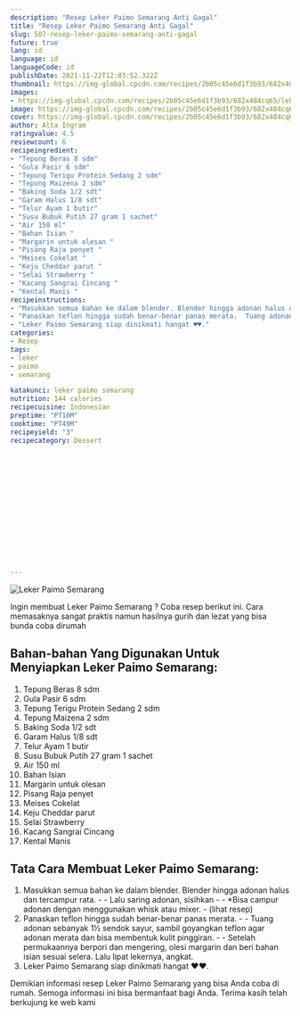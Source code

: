 ```yaml
---
description: "Resep Leker Paimo Semarang Anti Gagal"
title: "Resep Leker Paimo Semarang Anti Gagal"
slug: 507-resep-leker-paimo-semarang-anti-gagal
future: true
lang: id
language: id
languageCode: id
publishDate: 2021-11-22T12:03:52.322Z 
thumbnail: https://img-global.cpcdn.com/recipes/2b05c45e6d1f3b93/682x484cq65/leker-paimo-semarang-foto-resep-utama.webp
images:
- https://img-global.cpcdn.com/recipes/2b05c45e6d1f3b93/682x484cq65/leker-paimo-semarang-foto-resep-utama.webp
image: https://img-global.cpcdn.com/recipes/2b05c45e6d1f3b93/682x484cq65/leker-paimo-semarang-foto-resep-utama.webp
cover: https://img-global.cpcdn.com/recipes/2b05c45e6d1f3b93/682x484cq65/leker-paimo-semarang-foto-resep-utama.webp
author: Alta Ingram
ratingvalue: 4.5
reviewcount: 6
recipeingredient:
- "Tepung Beras 8 sdm"
- "Gula Pasir 6 sdm"
- "Tepung Terigu Protein Sedang 2 sdm"
- "Tepung Maizena 2 sdm"
- "Baking Soda 1/2 sdt"
- "Garam Halus 1/8 sdt"
- "Telur Ayam 1 butir"
- "Susu Bubuk Putih 27 gram 1 sachet"
- "Air 150 ml"
- "Bahan Isian "
- "Margarin untuk olesan "
- "Pisang Raja penyet "
- "Meises Cokelat "
- "Keju Cheddar parut "
- "Selai Strawberry "
- "Kacang Sangrai Cincang "
- "Kental Manis "
recipeinstructions:
- "Masukkan semua bahan ke dalam blender. Blender hingga adonan halus dan tercampur rata.   Lalu saring adonan, sisihkan  *Bisa campur adonan dengan menggunakan whisk atau mixer.           (lihat resep)"
- "Panaskan teflon hingga sudah benar-benar panas merata.  Tuang adonan sebanyak 1½ sendok sayur, sambil goyangkan teflon agar adonan merata dan bisa membentuk kulit pinggiran.  Setelah permukaannya berpori dan mengering, olesi margarin dan beri bahan isian sesuai selera. Lalu lipat lekernya, angkat."
- "Leker Paimo Semarang siap dinikmati hangat ♥️♥️."
categories:
- Resep
tags:
- leker
- paimo
- semarang

katakunci: leker paimo semarang 
nutrition: 144 calories
recipecuisine: Indonesian
preptime: "PT10M"
cooktime: "PT49M"
recipeyield: "3"
recipecategory: Dessert


     
    
    
    
    
    
    
    
    
    
    
      
    
---
```



![Leker Paimo Semarang](https://img-global.cpcdn.com/recipes/2b05c45e6d1f3b93/682x484cq65/leker-paimo-semarang-foto-resep-utama.webp)

Ingin membuat Leker Paimo Semarang ? Coba resep berikut ini. Cara memasaknya sangat praktis namun hasilnya gurih dan lezat yang bisa bunda coba dirumah

<!--inarticleads1-->

## Bahan-bahan Yang Digunakan Untuk Menyiapkan Leker Paimo Semarang:

1. Tepung Beras 8 sdm
1. Gula Pasir 6 sdm
1. Tepung Terigu Protein Sedang 2 sdm
1. Tepung Maizena 2 sdm
1. Baking Soda 1/2 sdt
1. Garam Halus 1/8 sdt
1. Telur Ayam 1 butir
1. Susu Bubuk Putih 27 gram 1 sachet
1. Air 150 ml
1. Bahan Isian 
1. Margarin untuk olesan 
1. Pisang Raja penyet 
1. Meises Cokelat 
1. Keju Cheddar parut 
1. Selai Strawberry 
1. Kacang Sangrai Cincang 
1. Kental Manis 



<!--inarticleads2-->

## Tata Cara Membuat Leker Paimo Semarang:

1. Masukkan semua bahan ke dalam blender. Blender hingga adonan halus dan tercampur rata.  -  - Lalu saring adonan, sisihkan -  - *Bisa campur adonan dengan menggunakan whisk atau mixer. -           (lihat resep)
1. Panaskan teflon hingga sudah benar-benar panas merata. -  - Tuang adonan sebanyak 1½ sendok sayur, sambil goyangkan teflon agar adonan merata dan bisa membentuk kulit pinggiran. -  - Setelah permukaannya berpori dan mengering, olesi margarin dan beri bahan isian sesuai selera. Lalu lipat lekernya, angkat.
1. Leker Paimo Semarang siap dinikmati hangat ♥️♥️.




Demikian informasi  resep Leker Paimo Semarang   yang bisa Anda coba di rumah. Semoga informasi ini bisa bermanfaat bagi Anda. Terima kasih telah berkujung ke web kami
